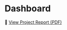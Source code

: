 # Dashboard

📄 [View Project Report (PDF)](https://github.com/dharmender-thakur/Dashboard/blob/47c3da680b96bc05bdc0a30fce6627f20ccedf12/_%20New%20dashboard.pdf)
